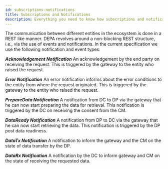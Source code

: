 ```yaml
---
id: subscriptions-notifications
title: Subscriptions and Notifications
description: Everything you need to know how subscriptions and notifications work within the consent framework
---
```


The communication between different entities in the ecosystem is done in a REST like manner. DEPA revolves around a non-blocking REST structure, i.e., via the use of events and notifications. In the current specification we use the following notification and event types:

**_Acknowledgement Notification_**
An acknowledgement by the end party on receiving the request. This is triggered by the gateway to the entity who raised the request.

**_Error Notification_**
An error notification informs about the error conditions to the entity from where the request originated. This is triggered by the gateway to the entity who raised the request.

**_PrepareData Notification_**
A notification from DC to DP via the gateway that he can now start preparing the data for retrieval. This notification is triggered by the DC on receiving the consent from the CM.

**_DataReady Notification_**
A notification from DP to DC via the gateway that he can now start retrieving the data. This notification is triggered by the DP post data readiness.

**_DataTx Notification_**
A notification to inform the gateway and the CM on the state of data transfer by the DP.

**_DataRx Notification_**
A notification by the DC to inform gateway and CM on the state of receiving the requested data.
